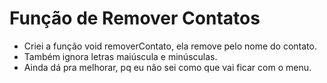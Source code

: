 # Função de Remover Contatos

- Criei a função void removerContato, ela remove pelo nome do contato.
- Também ignora letras maiúscula e minúsculas.
- Ainda dá pra melhorar, pq eu não sei como que vai ficar com o menu.
